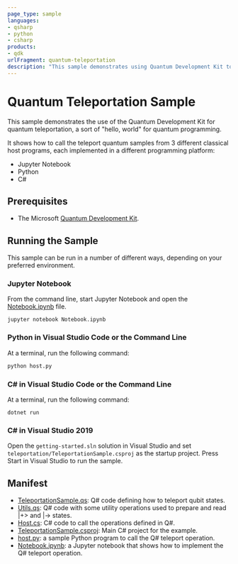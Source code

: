 ```yaml
---
page_type: sample
languages:
- qsharp
- python
- csharp
products:
- qdk
urlFragment: quantum-teleportation
description: "This sample demonstrates using Quantum Development Kit to move quantum data with quantum teleportation."
---
```


# Quantum Teleportation Sample

This sample demonstrates the use of the Quantum Development Kit for quantum teleportation, a sort of "hello, world" for quantum programming.

It shows how to call the teleport quantum samples from 3 different classical host programs, each implemented in a different programming platform:

* Jupyter Notebook
* Python
* C# 

## Prerequisites ##

- The Microsoft [Quantum Development Kit](https://docs.microsoft.com/quantum/install-guide/).

## Running the Sample ##

This sample can be run in a number of different ways, depending on your preferred environment.

### Jupyter Notebook ###

From the command line, start Jupyter Notebook and open the [Notebook.ipynb](https://github.com/microsoft/Quantum/blob/master/samples/getting-started/teleportation/Notebook.ipynb) file.

```
jupyter notebook Notebook.ipynb
```

### Python in Visual Studio Code or the Command Line ###

At a terminal, run the following command:

```bash
python host.py
```

### C# in Visual Studio Code or the Command Line ###

At a terminal, run the following command:

```dotnetcli
dotnet run
```

### C# in Visual Studio 2019 ###

Open the `getting-started.sln` solution in Visual Studio and set `teleportation/TeleportationSample.csproj` as the startup project.
Press Start in Visual Studio to run the sample.

## Manifest ##

- [TeleportationSample.qs](https://github.com/microsoft/Quantum/blob/master/samples/getting-started/teleportation/TeleportationSample.qs): Q# code defining how to teleport qubit states.
- [Utils.qs](https://github.com/microsoft/Quantum/blob/master/samples/getting-started/teleportation/Utils.qs): Q# code with some utility operations used to prepare and read |+> and |-> states.
- [Host.cs](https://github.com/microsoft/Quantum/blob/master/samples/getting-started/teleportation/Program.cs): C# code to call the operations defined in Q#.
- [TeleportationSample.csproj](https://github.com/microsoft/Quantum/blob/master/samples/getting-started/teleportation/TeleportationSample.csproj): Main C# project for the example.
- [host.py](https://github.com/microsoft/Quantum/blob/master/samples/getting-started/teleportation/host.py): a sample Python program to call the Q# teleport operation.
- [Notebook.ipynb](https://github.com/microsoft/Quantum/blob/master/samples/getting-started/teleportation/Notebook.ipynb): a Jupyter notebook that shows how to implement the Q# teleport operation.
